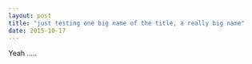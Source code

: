 ```yaml
---
layout: post
title: "just testing one big name of the title, a really big name"
date: 2015-10-17
---
```


Yeah .....

